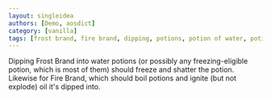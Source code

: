 ```yaml
---
layout: singleidea
authors: [Demo, aosdict]
category: [vanilla]
tags: [frost brand, fire brand, dipping, potions, potion of water, potion of oil]
---
```

Dipping Frost Brand into water potions (or possibly any freezing-eligible
potion, which is most of them) should freeze and shatter the potion. Likewise
for Fire Brand, which should boil potions and ignite (but not explode) oil it's
dipped into.
